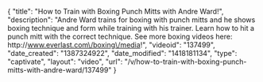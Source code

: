 {
    "title": "How to Train with Boxing Punch Mitts with Andre Ward!",
    "description": "Andre Ward trains for boxing with punch mitts and he shows boxing technique and form while training with his trainer. Learn how to hit a punch mitt with the correct technique. See more boxing videos here: http:\/\/www.everlast.com\/boxing\/media!",
    "videoid": "137499",
    "date_created": "1387324922",
    "date_modified": "1418181134",
    "type": "captivate",
    "layout": "video",
    "url": "\/v\/how-to-train-with-boxing-punch-mitts-with-andre-ward\/137499"
}